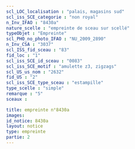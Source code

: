 ```yaml
---
scl_LOC_localisation : "palais, magasins sud"
scl_iss_SCE_categorie : "non royal"
n_Inv_IFAO : "8430a"
nature_scelle : "empreinte de sceau sur scellé"
typeObjet : "Empreinte"
scl_PHO_no_photo_IFAO : "NU_2009_2890"
n_Inv_CSA : "3037"
scl_ISS_fid_sceau : "83"
fid_loc : "1"
scl_iss_SCE_id_sceau : "0083"
scl_iss_SCE_motif : "amulette z3, zigzags"
scl_US_us_nom : "2632"
fid_US : "2"
scl_iss_SCE_type_sceau : "estampille"
type_scelle : "simple"
remarque : "5"
sceaux :

title: empreinte n°8430a
images: 
id_notice: 8430a
layout: notice
type: empreinte
partie: 2
---
```

